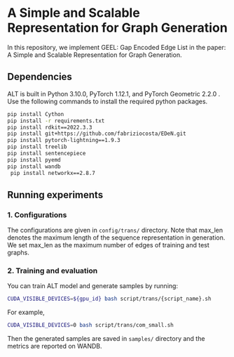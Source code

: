 # A Simple and Scalable Representation for Graph Generation

In this repository, we implement GEEL: Gap Encoded Edge List in the paper: A Simple and Scalable Representation for Graph Generation.

## Dependencies

ALT is built in Python 3.10.0, PyTorch 1.12.1, and PyTorch Geometric 2.2.0 . Use the following commands to install the required python packages.

```sh
pip install Cython
pip install -r requirements.txt
pip install rdkit==2022.3.3
pip install git+https://github.com/fabriziocosta/EDeN.git
pip install pytorch-lightning==1.9.3
pip install treelib
pip install sentencepiece
pip install pyemd
pip install wandb
 pip install networkx==2.8.7
```

## Running experiments

### 1. Configurations

The configurations are given in `config/trans/` directory. Note that max_len denotes the maximum length of the sequence representation in generation. We set max_len as the maximum number of edges of training and test graphs.

### 2. Training and evaluation

You can train ALT model and generate samples by running:
```sh
CUDA_VISIBLE_DEVICES=${gpu_id} bash script/trans/{script_name}.sh
```

For example, 
```sh
CUDA_VISIBLE_DEVICES=0 bash script/trans/com_small.sh
```

Then the generated samples are saved in  `samples/` directory and the metrics are reported on WANDB.
